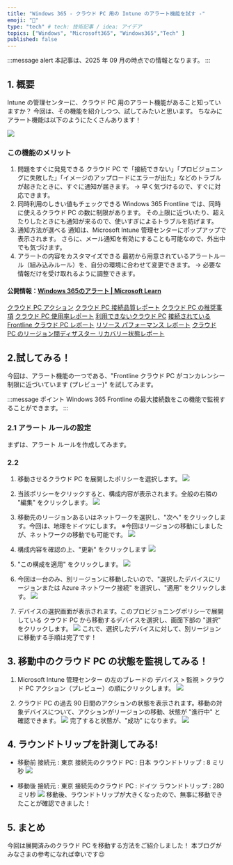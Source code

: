 ```yaml
---
title: "Windows 365 - クラウド PC 用の Intune のアラート機能を試す -"
emoji: "🚁"
type: "tech" # tech: 技術記事 / idea: アイデア
topics: ["Windows", "Microsoft365", "Windows365","Tech" ]
published: false
---
```


:::message alert
本記事は、2025 年 09 月の時点での情報となります。
:::

## 1. 概要
Intune の管理センターに、クラウド PC 用のアラート機能があること知っていますか？
今回は、その機能を紹介しつつ、試してみたいと思います。
ちなみにアラート機能は以下のようにたくさんあります！

![](https://storage.googleapis.com/zenn-user-upload/9a205cb54922-20250901.png)


### この機能のメリット
1. 問題をすぐに発見できる
クラウド PC で「接続できない」「プロビジョニングに失敗した」「イメージのアップロードにエラーが出た」などのトラブルが起きたときに、すぐに通知が届きます。
→ 早く気づけるので、すぐに対応できます。
2. 同時利用のしきい値もチェックできる
Windows 365 Frontline では、同時に使えるクラウド PC の数に制限があります。
その上限に近づいたり、超えたりしたときにも通知が来るので、使いすぎによるトラブルを防げます。
3. 通知方法が選べる
通知は、Microsoft Intune 管理センターにポップアップで表示されます。
さらに、メール通知を有効にすることも可能なので、外出中でも気づけます。
4. アラートの内容をカスタマイズできる
最初から用意されているアラートルール（組み込みルール）を、自分の環境に合わせて変更できます。
→ 必要な情報だけを受け取れるように調整できます。

#### 公開情報：[Windows 365のアラート | Microsoft Learn ](https://learn.microsoft.com/ja-jp/windows-365/enterprise/alerts)
[クラウド PC アクション](https://learn.microsoft.com/ja-jp/windows-365/enterprise/report-cloud-pc-actions)
[クラウド PC 接続品質レポート](https://learn.microsoft.com/ja-jp/windows-365/enterprise/report-cloud-pc-connection-quality)
[クラウド PC の推奨事項](https://learn.microsoft.com/ja-jp/windows-365/enterprise/report-cloud-pcs-not-available)
[クラウド PC 使用率レポート](https://learn.microsoft.com/ja-jp/windows-365/enterprise/report-cloud-pcs-not-available)
[利用できないクラウド PC](https://learn.microsoft.com/ja-jp/windows-365/enterprise/report-cloud-pcs-not-available)
[接続されている Frontline クラウド PC レポート](https://learn.microsoft.com/ja-jp/windows-365/enterprise/report-connected-frontline-cloud-pcs)
[リソース パフォーマンス レポート](https://learn.microsoft.com/ja-jp/windows-365/enterprise/report-resource-performance)
[クラウド PC のリージョン間ディザスター リカバリー状態レポート](https://learn.microsoft.com/ja-jp/windows-365/enterprise/cross-region-disaster-recovery-report)

## 2.試してみる！ 
今回は、アラート機能の一つである、"Frontline クラウド PC がコンカレンシー制限に近づいています (プレビュー)" を試してみます。

:::message
ポイント Windows 365 Frontline の最大接続数をこの機能で監視することができます。
:::

### 2.1 アラート ルールの設定
まずは、アラート ルールを作成してみます。





### 2.2 

1. 移動させるクラウド PC を展開したポリシーを選択します。
![](https://storage.googleapis.com/zenn-user-upload/b6bcfa264212-20250520.png)

2. 当該ポリシーをクリックすると、構成内容が表示されます。全般の右隣の "編集" をクリックします。
![](https://storage.googleapis.com/zenn-user-upload/0d81ba995a1e-20250520.png)


3. 移動先のリージョンあるいはネットワークを選択し、"次へ" をクリックします。今回は、地理をドイツにします。
※今回はリージョンの移動にしましたが、ネットワークの移動でも可能です。
![](https://storage.googleapis.com/zenn-user-upload/7ffae5d40d92-20250520.png)


4. 構成内容を確認の上、"更新" をクリックします
![](https://storage.googleapis.com/zenn-user-upload/5be94379ccf0-20250520.png)


5. "この構成を適用" をクリックします。
![](https://storage.googleapis.com/zenn-user-upload/2c9f828d8173-20250520.png)

6. 今回は一台のみ、別リージョンに移動したいので、"選択したデバイスにリージョンまたは Azure ネットワーク接続" を選択し、"適用" をクリックします。
![](https://storage.googleapis.com/zenn-user-upload/8d88e22bbe47-20250520.png)


7. デバイスの選択画面が表示されます。このプロビジョニングポリシーで展開している クラウド PC から移動するデバイスを選択し、画面下部の "選択" をクリックします。
![](https://storage.googleapis.com/zenn-user-upload/151146583cb9-20250520.png)
これで、選択したデバイスに対して、別リージョンに移動する手順は完了です！


## 3. 移動中のクラウド PC の状態を監視してみる！
1. Microsoft Intune 管理センター の左のブレードの デバイス > 監視 > クラウド PC アクション（プレビュー）の順にクリックします。
![](https://storage.googleapis.com/zenn-user-upload/8aee55451c73-20250520.png)


2. クラウド PC の過去 90 日間のアクションの状態を表示されます。移動の対象デバイスについて、アクションがリージョンの移動、状態が "進行中" と確認できます。
![](https://storage.googleapis.com/zenn-user-upload/945b10640b0f-20250520.png)
完了すると状態が、"成功" になります。
![](https://storage.googleapis.com/zenn-user-upload/ef4853d4ec90-20250520.png)


## 4. ラウンドトリップを計測してみる!

- 移動前
接続元 : 東京
接続先のクラウド PC : 日本
ラウンドトリップ : 8 ミリ秒
![](https://storage.googleapis.com/zenn-user-upload/ade62bbc2088-20250520.png)

- 移動後
接続元 : 東京
接続先のクラウド PC : ドイツ
ラウンドトリップ : 280 ミリ秒
![](https://storage.googleapis.com/zenn-user-upload/8ebd35208a64-20250520.png)
移動後、ラウンドトリップが大きくなったので、無事に移動できたことが確認できました！


## 5. まとめ
今回は展開済みのクラウド PC を移動する方法をご紹介しました！
本ブログがみなさまの参考になれば幸いです😉








